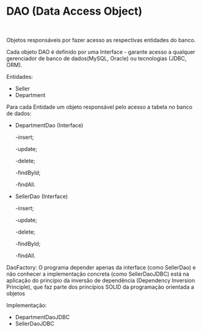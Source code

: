<h1>DAO (Data Access Object)</h1>
<br>

Objetos responsáveis por fazer acesso as respectivas entidades do banco. 

Cada objeto DAO é definido por uma Interface - garante acesso a qualquer gerenciador de banco de dados(MySQL, Oracle) ou tecnologias (JDBC, ORM).

Entidades: 
- Seller
- Department
  <br>

Para cada Entidade um objeto responsável pelo acesso a tabela no banco de dados:

- DepartmentDao (Interface)
  
    -insert;
  
    -update;
  
    -delete;
  
    -findById;
  
    -findAll.
  
- SellerDao (Interface)
  
    -insert;
  
    -update;
  
    -delete;
  
    -findById;
  
    -findAll.
  
DaoFactory: O programa depender apenas da interface (como SellerDao) e não conhecer a implementação concreta (como SellerDaoJDBC) está na aplicação do princípio da inversão de dependência (Dependency Inversion Principle), que faz parte dos princípios SOLID da programação orientada a objetos
<br>

Implementação:
- DepartmentDaoJDBC
- SellerDaoJDBC

